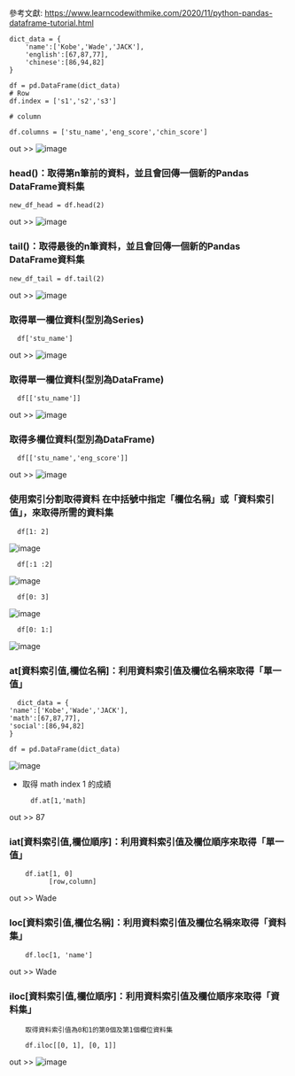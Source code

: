 參考文獻: https://www.learncodewithmike.com/2020/11/python-pandas-dataframe-tutorial.html    
    
    dict_data = {
        'name':['Kobe','Wade','JACK'],
        'english':[67,87,77],
        'chinese':[86,94,82]
    }

    df = pd.DataFrame(dict_data)
    # Row
    df.index = ['s1','s2','s3']

    # column 

    df.columns = ['stu_name','eng_score','chin_score']

out >> ![image](https://user-images.githubusercontent.com/112489587/208562693-eedb178b-93cb-4f16-bc58-b718629717ff.png)

### head()：取得第n筆前的資料，並且會回傳一個新的Pandas DataFrame資料集   

    new_df_head = df.head(2)
    
out >> ![image](https://user-images.githubusercontent.com/112489587/208562725-705b0baa-2720-4782-b534-f955dae95343.png)

### tail()：取得最後的n筆資料，並且會回傳一個新的Pandas DataFrame資料集
    
    new_df_tail = df.tail(2)

out >> ![image](https://user-images.githubusercontent.com/112489587/208562989-c1631dd8-f864-44b9-abcc-e2497a246da7.png)

### 取得單一欄位資料(型別為Series)     

      df['stu_name']
    
out >> ![image](https://user-images.githubusercontent.com/112489587/208563305-2f32cc88-21a3-4780-a28c-83d3acf4091f.png)




### 取得單一欄位資料(型別為DataFrame)    
    
      df[['stu_name']]
    
out >> ![image](https://user-images.githubusercontent.com/112489587/208563368-bac970f8-f1e4-4403-999f-57b3a7dbafcb.png)

### 取得多欄位資料(型別為DataFrame)     

      df[['stu_name','eng_score']]
      
out >> ![image](https://user-images.githubusercontent.com/112489587/208563888-26559301-4d5c-4142-8cea-baa6f8727c0f.png)

### 使用索引分割取得資料  在中括號中指定「欄位名稱」或「資料索引值」，來取得所需的資料集      


      df[1: 2]
![image](https://user-images.githubusercontent.com/112489587/208565570-00610c96-8e48-46ac-a825-89c624af1ca4.png)

      df[:1 :2]
![image](https://user-images.githubusercontent.com/112489587/208565611-e2b2584f-1112-4ed1-b207-fe8acaf3a110.png)

      df[0: 3]
![image](https://user-images.githubusercontent.com/112489587/208565665-b5b46706-033a-425f-a4d1-6f7f4b19b3f8.png)
      
      df[0: 1:]
![image](https://user-images.githubusercontent.com/112489587/208565694-ebab16b9-6600-4f32-a5b7-cbd0f2ba956d.png)
      
      
### at[資料索引值,欄位名稱]：利用資料索引值及欄位名稱來取得「單一值」       
      dict_data = {
    'name':['Kobe','Wade','JACK'],
    'math':[67,87,77],
    'social':[86,94,82]
    }

    df = pd.DataFrame(dict_data)
    
![image](https://user-images.githubusercontent.com/112489587/208567406-dc36ca36-8fe4-4a34-bb09-b5b9ddd552bc.png)

* 取得 math index 1 的成績       
    
        df.at[1,'math]

out >> 87

### iat[資料索引值,欄位順序]：利用資料索引值及欄位順序來取得「單一值」        

        df.iat[1, 0]
              [row,column]
out >> Wade

### loc[資料索引值,欄位名稱]：利用資料索引值及欄位名稱來取得「資料集」

        df.loc[1, 'name']
out >> Wade

### iloc[資料索引值,欄位順序]：利用資料索引值及欄位順序來取得「資料集」

        取得資料索引值為0和1的第0個及第1個欄位資料集
        
        df.iloc[[0, 1], [0, 1]]
        
out >> ![image](https://user-images.githubusercontent.com/112489587/208655868-d12011a8-b7ef-4900-9a7d-2cd62fcc62d9.png)

